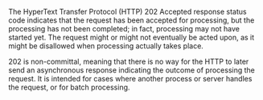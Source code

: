 The HyperText Transfer Protocol (HTTP) 202 Accepted
response status code indicates that the request has been accepted for processing, but
the processing has not been completed; in fact, processing may not have started yet. The
request might or might not eventually be acted upon, as it might be disallowed when
processing actually takes place.


202 is non-committal, meaning that there is no way for the HTTP to later send an
asynchronous response indicating the outcome of processing the request. It is intended
for cases where another process or server handles the request, or for batch processing.
